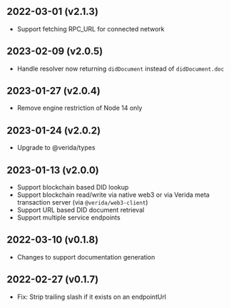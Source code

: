 
2022-03-01 (v2.1.3)
-------------------

- Support fetching RPC_URL for connected network

2023-02-09 (v2.0.5)
-------------------

- Handle resolver now returning `didDocument` instead of `didDocument.doc`

2023-01-27 (v2.0.4)
-------------------

- Remove engine restriction of Node 14 only

2023-01-24 (v2.0.2)
-------------------

- Upgrade to @verida/types

2023-01-13 (v2.0.0)
-------------------

- Support blockchain based DID lookup
- Support blockchain read/write via native web3 or via Verida meta transaction server (via `@verida/web3-client`)
- Support URL based DID document retrieval
- Support multiple service endpoints

2022-03-10 (v0.1.8)
-------------------

- Changes to support documentation generation

2022-02-27 (v0.1.7)
-------------------

- Fix: Strip trailing slash if it exists on an endpointUrl